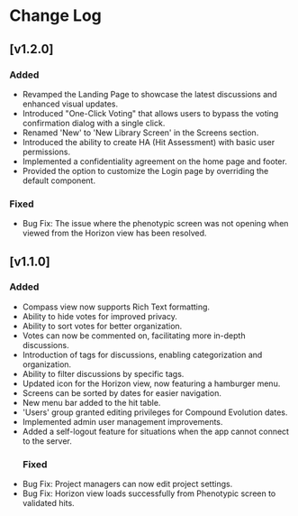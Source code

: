 # Change Log

## [v1.2.0]

### Added

- Revamped the Landing Page to showcase the latest discussions and enhanced visual updates.
- Introduced "One-Click Voting" that allows users to bypass the voting confirmation dialog with a single click. 
- Renamed 'New' to 'New Library Screen' in the Screens section.
- Introduced the ability to create HA (Hit Assessment) with basic user permissions.
- Implemented a confidentiality agreement on the home page and footer.
- Provided the option to customize the Login page by overriding the default component.
### Fixed
- Bug Fix: The issue where the phenotypic screen was not opening when viewed from the Horizon view has been resolved.

## [v1.1.0]

### Added

- Compass view now supports Rich Text formatting.
- Ability to hide votes for improved privacy.
- Ability to sort votes for better organization.
- Votes can now be commented on, facilitating more in-depth discussions.
- Introduction of tags for discussions, enabling categorization and organization.
- Ability to filter discussions by specific tags.
- Updated icon for the Horizon view, now featuring a hamburger menu.
- Screens can be sorted by dates for easier navigation.
- New menu bar added to the hit table.
- 'Users' group granted editing privileges for Compound Evolution dates.
- Implemented admin user management improvements.
- Added a self-logout feature for situations when the app cannot connect to the server.
  ### Fixed
- Bug Fix: Project managers can now edit project settings.
- Bug Fix: Horizon view loads successfully from Phenotypic screen to validated hits.
